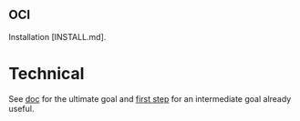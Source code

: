 ## OCI ##

Installation [INSTALL.md]. 

# Technical #

See [doc](doc/design.md) for the ultimate goal and
[first step](doc/first_step.md) for an intermediate goal already useful.

